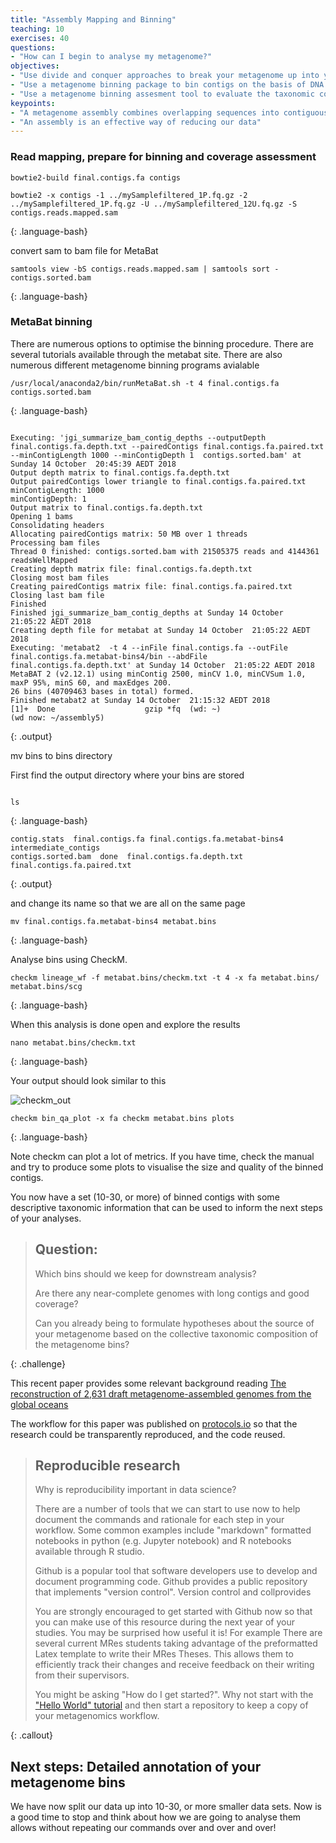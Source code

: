 ```yaml
---
title: "Assembly Mapping and Binning"
teaching: 10
exercises: 40
questions:
- "How can I begin to analyse my metagenome?"
objectives:
- "Use divide and conquer approaches to break your metagenome up into your data into sections"
- "Use a metagenome binning package to bin contigs on the basis of DNA characteristics"
- "Use a metagenome binning assesment tool to evaluate the taxonomic composition of your metagenome bins"
keypoints:
- "A metagenome assembly combines overlapping sequences into contiguous sections of DNA called contigs"
- "An assembly is an effective way of reducing our data"
---
```



### Read mapping, prepare for binning and coverage assessment


~~~
bowtie2-build final.contigs.fa contigs

bowtie2 -x contigs -1 ../mySamplefiltered_1P.fq.gz -2 ../mySamplefiltered_1P.fq.gz -U ../mySamplefiltered_12U.fq.gz -S contigs.reads.mapped.sam
~~~
{: .language-bash}

convert sam to bam file for MetaBat

~~~
samtools view -bS contigs.reads.mapped.sam | samtools sort - contigs.sorted.bam
~~~
{: .language-bash}


### MetaBat binning

There are numerous options to optimise the binning procedure. There are several tutorials
available through the metabat site. There are also numerous different metagenome binning programs avialable

~~~
/usr/local/anaconda2/bin/runMetaBat.sh -t 4 final.contigs.fa contigs.sorted.bam
~~~
{: .language-bash}

~~~

Executing: 'jgi_summarize_bam_contig_depths --outputDepth final.contigs.fa.depth.txt --pairedContigs final.contigs.fa.paired.txt --minContigLength 1000 --minContigDepth 1  contigs.sorted.bam' at Sunday 14 October  20:45:39 AEDT 2018
Output depth matrix to final.contigs.fa.depth.txt
Output pairedContigs lower triangle to final.contigs.fa.paired.txt
minContigLength: 1000
minContigDepth: 1
Output matrix to final.contigs.fa.depth.txt
Opening 1 bams
Consolidating headers
Allocating pairedContigs matrix: 50 MB over 1 threads
Processing bam files
Thread 0 finished: contigs.sorted.bam with 21505375 reads and 4144361 readsWellMapped
Creating depth matrix file: final.contigs.fa.depth.txt
Closing most bam files
Creating pairedContigs matrix file: final.contigs.fa.paired.txt
Closing last bam file
Finished
Finished jgi_summarize_bam_contig_depths at Sunday 14 October  21:05:22 AEDT 2018
Creating depth file for metabat at Sunday 14 October  21:05:22 AEDT 2018
Executing: 'metabat2  -t 4 --inFile final.contigs.fa --outFile final.contigs.fa.metabat-bins4/bin --abdFile final.contigs.fa.depth.txt' at Sunday 14 October  21:05:22 AEDT 2018
MetaBAT 2 (v2.12.1) using minContig 2500, minCV 1.0, minCVSum 1.0, maxP 95%, minS 60, and maxEdges 200.
26 bins (40709463 bases in total) formed.
Finished metabat2 at Sunday 14 October  21:15:32 AEDT 2018
[1]+  Done                    gzip *fq  (wd: ~)
(wd now: ~/assembly5)

~~~
{: .output}

mv bins to bins directory

First find the output directory where your bins are stored
~~~

ls

~~~
{: .language-bash}

~~~
contig.stats  final.contigs.fa final.contigs.fa.metabat-bins4  intermediate_contigs
contigs.sorted.bam  done  final.contigs.fa.depth.txt  final.contigs.fa.paired.txt
~~~
{: .output}

and change its name so that we are all on the same page

~~~
mv final.contigs.fa.metabat-bins4 metabat.bins

~~~
{: .language-bash}


Analyse bins using CheckM.

~~~
checkm lineage_wf -f metabat.bins/checkm.txt -t 4 -x fa metabat.bins/ metabat.bins/scg
~~~
{: .language-bash}

When this analysis is done open and explore the results

~~~
nano metabat.bins/checkm.txt
~~~
{: .language-bash}

Your output should look similar to this

![checkm_out](../fig/checkm.png)

~~~
checkm bin_qa_plot -x fa checkm metabat.bins plots
~~~
{: .language-bash}

Note checkm can plot a lot of metrics. If you have time, check the manual and try to produce some plots to visualise the size and quality of the binned contigs.

You now have a set (10-30, or more) of binned contigs with some descriptive taxonomic information that can be used to inform the next steps of your analyses.

> ## Question:
>
> Which bins should we keep for downstream analysis?
>
> Are there any near-complete genomes with long contigs and good coverage?
>
> Can you already being to formulate hypotheses about the source of your metagenome based on the collective taxonomic composition of the metagenome bins?
>
{: .challenge}

This recent paper provides some relevant background reading [The reconstruction of 2,631 draft metagenome-assembled genomes from the global oceans](https://www.nature.com/articles/sdata2017203)

The workflow for this paper was published on  [protocols.io](https://www.protocols.io/view/assembly-procedure-applied-to-tara-oceans-data-ex-hfqb3mw) so that the research could be transparently reproduced, and the code reused.


> ## Reproducible research
>
> Why is reproducibility important in data science?
>
> There are a number of tools that we can start to use now to help document the commands and
> rationale for each step in your workflow. Some common examples include "markdown" formatted notebooks
> in python (e.g. Jupyter notebook) and R notebooks available through R studio.
>
> Github is a popular tool that software developers use to develop and document programming code.
> Github provides a public repository that implements  "version control". Version control  and collprovides
>
> You are strongly encouraged to get started with Github now so that you can make use of this resource
> during the next year of your studies. You may be surprised how useful it is! For example
> There are several current MRes students taking advantage of the preformatted Latex template to write
> their MRes Theses. This allows them to efficiently track their changes and receive feedback
> on their writing from their supervisors.
>
> You might be asking "How do I get started?". Why not start with the ["Hello World" tutorial](https://guides.github.com/activities/hello-world/)
> and then start a repository to keep a copy of your metagenomics workflow.
>
{: .callout}



## Next steps: Detailed annotation of your metagenome bins

We have now split our data up into 10-30, or more smaller data sets. Now is a good time to stop and think about how we are going to analyse them allows
without repeating our commands over and over and over!




